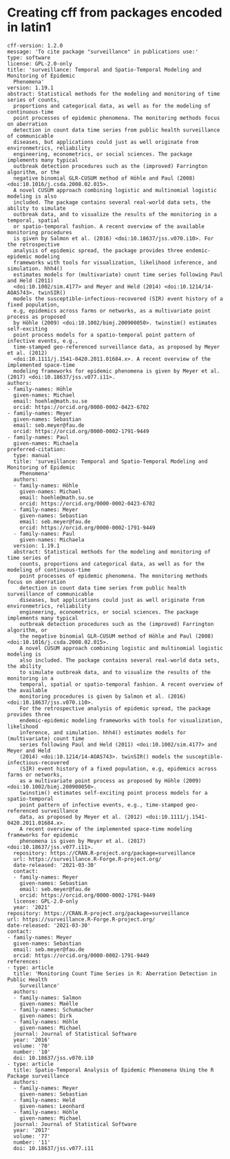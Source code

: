 # Creating cff from packages encoded in latin1

    cff-version: 1.2.0
    message: 'To cite package "surveillance" in publications use:'
    type: software
    license: GPL-2.0-only
    title: 'surveillance: Temporal and Spatio-Temporal Modeling and Monitoring of Epidemic
      Phenomena'
    version: 1.19.1
    abstract: Statistical methods for the modeling and monitoring of time series of counts,
      proportions and categorical data, as well as for the modeling of continuous-time
      point processes of epidemic phenomena. The monitoring methods focus on aberration
      detection in count data time series from public health surveillance of communicable
      diseases, but applications could just as well originate from environmetrics, reliability
      engineering, econometrics, or social sciences. The package implements many typical
      outbreak detection procedures such as the (improved) Farrington algorithm, or the
      negative binomial GLR-CUSUM method of Höhle and Paul (2008) <doi:10.1016/j.csda.2008.02.015>.
      A novel CUSUM approach combining logistic and multinomial logistic modeling is also
      included. The package contains several real-world data sets, the ability to simulate
      outbreak data, and to visualize the results of the monitoring in a temporal, spatial
      or spatio-temporal fashion. A recent overview of the available monitoring procedures
      is given by Salmon et al. (2016) <doi:10.18637/jss.v070.i10>. For the retrospective
      analysis of epidemic spread, the package provides three endemic-epidemic modeling
      frameworks with tools for visualization, likelihood inference, and simulation. hhh4()
      estimates models for (multivariate) count time series following Paul and Held (2011)
      <doi:10.1002/sim.4177> and Meyer and Held (2014) <doi:10.1214/14-AOAS743>. twinSIR()
      models the susceptible-infectious-recovered (SIR) event history of a fixed population,
      e.g, epidemics across farms or networks, as a multivariate point process as proposed
      by Höhle (2009) <doi:10.1002/bimj.200900050>. twinstim() estimates self-exciting
      point process models for a spatio-temporal point pattern of infective events, e.g.,
      time-stamped geo-referenced surveillance data, as proposed by Meyer et al. (2012)
      <doi:10.1111/j.1541-0420.2011.01684.x>. A recent overview of the implemented space-time
      modeling frameworks for epidemic phenomena is given by Meyer et al. (2017) <doi:10.18637/jss.v077.i11>.
    authors:
    - family-names: Höhle
      given-names: Michael
      email: hoehle@math.su.se
      orcid: https://orcid.org/0000-0002-0423-6702
    - family-names: Meyer
      given-names: Sebastian
      email: seb.meyer@fau.de
      orcid: https://orcid.org/0000-0002-1791-9449
    - family-names: Paul
      given-names: Michaela
    preferred-citation:
      type: manual
      title: 'surveillance: Temporal and Spatio-Temporal Modeling and Monitoring of Epidemic
        Phenomena'
      authors:
      - family-names: Höhle
        given-names: Michael
        email: hoehle@math.su.se
        orcid: https://orcid.org/0000-0002-0423-6702
      - family-names: Meyer
        given-names: Sebastian
        email: seb.meyer@fau.de
        orcid: https://orcid.org/0000-0002-1791-9449
      - family-names: Paul
        given-names: Michaela
      version: 1.19.1
      abstract: Statistical methods for the modeling and monitoring of time series of
        counts, proportions and categorical data, as well as for the modeling of continuous-time
        point processes of epidemic phenomena. The monitoring methods focus on aberration
        detection in count data time series from public health surveillance of communicable
        diseases, but applications could just as well originate from environmetrics, reliability
        engineering, econometrics, or social sciences. The package implements many typical
        outbreak detection procedures such as the (improved) Farrington algorithm, or
        the negative binomial GLR-CUSUM method of Höhle and Paul (2008) <doi:10.1016/j.csda.2008.02.015>.
        A novel CUSUM approach combining logistic and multinomial logistic modeling is
        also included. The package contains several real-world data sets, the ability
        to simulate outbreak data, and to visualize the results of the monitoring in a
        temporal, spatial or spatio-temporal fashion. A recent overview of the available
        monitoring procedures is given by Salmon et al. (2016) <doi:10.18637/jss.v070.i10>.
        For the retrospective analysis of epidemic spread, the package provides three
        endemic-epidemic modeling frameworks with tools for visualization, likelihood
        inference, and simulation. hhh4() estimates models for (multivariate) count time
        series following Paul and Held (2011) <doi:10.1002/sim.4177> and Meyer and Held
        (2014) <doi:10.1214/14-AOAS743>. twinSIR() models the susceptible-infectious-recovered
        (SIR) event history of a fixed population, e.g, epidemics across farms or networks,
        as a multivariate point process as proposed by Höhle (2009) <doi:10.1002/bimj.200900050>.
        twinstim() estimates self-exciting point process models for a spatio-temporal
        point pattern of infective events, e.g., time-stamped geo-referenced surveillance
        data, as proposed by Meyer et al. (2012) <doi:10.1111/j.1541-0420.2011.01684.x>.
        A recent overview of the implemented space-time modeling frameworks for epidemic
        phenomena is given by Meyer et al. (2017) <doi:10.18637/jss.v077.i11>.
      repository: https://CRAN.R-project.org/package=surveillance
      url: https://surveillance.R-Forge.R-project.org/
      date-released: '2021-03-30'
      contact:
      - family-names: Meyer
        given-names: Sebastian
        email: seb.meyer@fau.de
        orcid: https://orcid.org/0000-0002-1791-9449
      license: GPL-2.0-only
      year: '2021'
    repository: https://CRAN.R-project.org/package=surveillance
    url: https://surveillance.R-Forge.R-project.org/
    date-released: '2021-03-30'
    contact:
    - family-names: Meyer
      given-names: Sebastian
      email: seb.meyer@fau.de
      orcid: https://orcid.org/0000-0002-1791-9449
    references:
    - type: article
      title: 'Monitoring Count Time Series in R: Aberration Detection in Public Health
        Surveillance'
      authors:
      - family-names: Salmon
        given-names: Maëlle
      - family-names: Schumacher
        given-names: Dirk
      - family-names: Höhle
        given-names: Michael
      journal: Journal of Statistical Software
      year: '2016'
      volume: '70'
      number: '10'
      doi: 10.18637/jss.v070.i10
    - type: article
      title: Spatio-Temporal Analysis of Epidemic Phenomena Using the R Package surveillance
      authors:
      - family-names: Meyer
        given-names: Sebastian
      - family-names: Held
        given-names: Leonhard
      - family-names: Höhle
        given-names: Michael
      journal: Journal of Statistical Software
      year: '2017'
      volume: '77'
      number: '11'
      doi: 10.18637/jss.v077.i11


